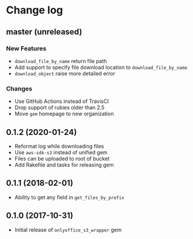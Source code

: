 # Change log

## master (unreleased)

### New Features

* `download_file_by_name` return file path
* Add support to specify file download 
  location to `download_file_by_name`
* `download_object` raise more detailed error

### Changes

* Use GitHub Actions instead of TravisCI
* Drop support of rubies older than 2.5
* Move `gem` homepage to new organization

## 0.1.2 (2020-01-24)

* Reformat log while downloading files
* Use `aws-sdk-s3` instead of unified gem
* Files can be uploaded to root of bucket
* Add Rakefile and tasks for releasing gem

## 0.1.1 (2018-02-01)

* Ability to get any field in `get_files_by_prefix`

## 0.1.0 (2017-10-31)

* Initial release of `onlyoffice_s3_wrapper` gem
